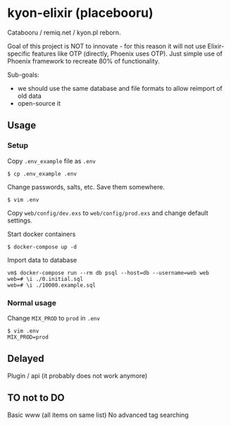 # kyon-elixir (placebooru)

Catabooru / remiq.net / kyon.pl reborn.


Goal of this project is NOT to innovate - for this reason it will not use Elixir-specific features
like OTP (directly, Phoenix uses OTP). Just simple use of Phoenix framework to recreate 80% of functionality.

Sub-goals:
* we should use the same database and file formats to allow reimport of old data
* open-source it





## Usage

### Setup

Copy `.env_example` file as `.env`

    $ cp .env_example .env

Change passwords, salts, etc. Save them somewhere.

    $ vim .env

Copy `web/config/dev.exs` to `web/config/prod.exs` and change default settings.

Start docker containers

    $ docker-compose up -d

Import data to database

    vm$ docker-compose run --rm db psql --host=db --username=web web
    web=# \i ./0.initial.sql
    web=# \i ./10000.example.sql

### Normal usage

Change `MIX_PROD` to `prod` in `.env`

    $ vim .env
    MIX_PROD=prod

## Delayed

Plugin / api (it probably does not work anymore)

## TO not to DO

Basic www (all items on same list)
No advanced tag searching



